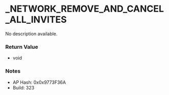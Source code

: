 # _NETWORK_REMOVE_AND_CANCEL_ALL_INVITES

No description available.

### Return Value
* void

### Notes
* AP Hash: 0x0x9773F36A
* Build: 323

